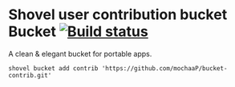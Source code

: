 # Shovel user contribution bucket Bucket [![Build status](https://ci.appveyor.com/api/projects/status/ahulgrd959eny1u3?svg=true)](https://ci.appveyor.com/project/mochaaP/bucket-contrib)

A clean & elegant bucket for portable apps.

`shovel bucket add contrib 'https://github.com/mochaaP/bucket-contrib.git'`
